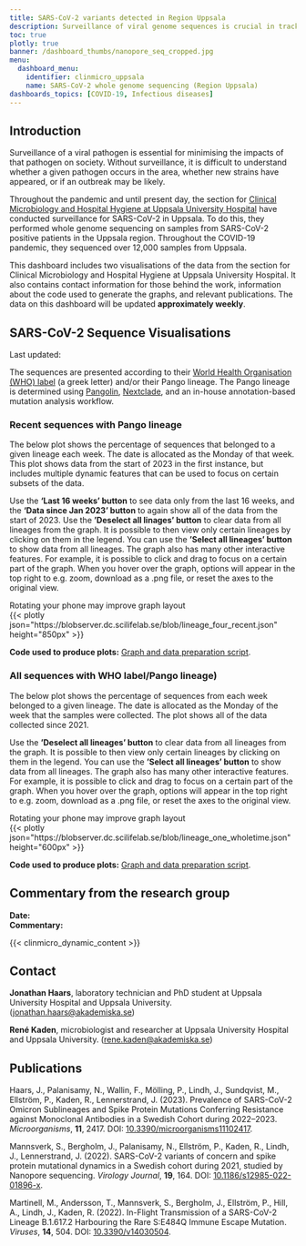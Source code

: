 ```yaml
---
title: SARS-CoV-2 variants detected in Region Uppsala
description: Surveillance of viral genome sequences is crucial in tracking the spread of viral variants. This dashboard shows whole-genome sequencing data generated by Uppsala University Hospital.
toc: true
plotly: true
banner: /dashboard_thumbs/nanopore_seq_cropped.jpg
menu:
  dashboard_menu:
    identifier: clinmicro_uppsala
    name: SARS-CoV-2 whole genome sequencing (Region Uppsala)
dashboards_topics: [COVID-19, Infectious diseases]
---
```


## Introduction

Surveillance of a viral pathogen is essential for minimising the impacts of that pathogen on society. Without surveillance, it is difficult to understand whether a given pathogen occurs in the area, whether new strains have appeared, or if an outbreak may be likely.

Throughout the pandemic and until present day, the section for [Clinical Microbiology and Hospital Hygiene at Uppsala University Hospital](https://www.akademiska.se/en/departments/departments/klinisk-mikrobiologi-och-vardhygien/) have conducted surveillance for SARS-CoV-2 in Uppsala. To do this, they performed whole genome sequencing on samples from SARS-CoV-2 positive patients in the Uppsala region. Throughout the COVID-19 pandemic, they sequenced over 12,000 samples from Uppsala.

This dashboard includes two visualisations of the data from the section for Clinical Microbiology and Hospital Hygiene at Uppsala University Hospital. It also contains contact information for those behind the work, information about the code used to generate the graphs, and relevant publications. The data on this dashboard will be updated **approximately weekly**.

## SARS-CoV-2 Sequence Visualisations

<div class="alert alert-info">Last updated: <span id="last_modified_uuclinmicro"></span></div>

The sequences are presented according to their [World Health Organisation (WHO) label](https://www.who.int/activities/tracking-SARS-CoV-2-variants) (a greek letter) and/or their Pango lineage. The Pango lineage is determined using [Pangolin](https://cov-lineages.org/resources/pangolin.html), [Nextclade](https://clades.nextstrain.org/), and an in-house annotation-based mutation analysis workflow.

### Recent sequences with Pango lineage

The below plot shows the percentage of sequences that belonged to a given lineage each week. The date is allocated as the Monday of that week. This plot shows data from the start of 2023 in the first instance, but includes multiple dynamic features that can be used to focus on certain subsets of the data.

Use the **‘Last 16 weeks’ button** to see data only from the last 16 weeks, and the **‘Data since Jan 2023’ button** to again show all of the data from the start of 2023. Use the **’Deselect all linages’ button** to clear data from all lineages from the graph. It is possible to then view only certain lineages by clicking on them in the legend. You can use the **’Select all lineages’ button** to show data from all lineages. The graph also has many other interactive features. For example, it is possible to click and drag to focus on a certain part of the graph. When you hover over the graph, options will appear in the top right to e.g. zoom, download as a .png file, or reset the axes to the original view.

<div class="d-md-none alert alert-info">
  Rotating your phone may improve graph layout
</div>

<div class="plot_wrapper mb-3">
  <div class="table-responsive">{{< plotly json="https://blobserver.dc.scilifelab.se/blob/lineage_four_recent.json" height="850px" >}}</div>
</div>

**Code used to produce plots:** [Graph and data preparation script](https://github.com/ScilifelabDataCentre/pathogens-portal-visualisations/blob/main/ClinMicro/lineage_four_recent.py).

### All sequences with WHO label/Pango lineage)

The below plot shows the percentage of sequences from each week belonged to a given lineage. The date is allocated as the Monday of the week that the samples were collected. The plot shows all of the data collected since 2021.

Use the **’Deselect all lineages’ button** to clear data from all lineages from the graph. It is possible to then view only certain lineages by clicking on them in the legend. You can use the **’Select all lineages’ button** to show data from all lineages. The graph also has many other interactive features. For example, it is possible to click and drag to focus on a certain part of the graph. When you hover over the graph, options will appear in the top right to e.g. zoom, download as a .png file, or reset the axes to the original view.

<div class="d-md-none alert alert-info">
  Rotating your phone may improve graph layout
</div>

<div class="plot_wrapper mb-3">
  <div class="table-responsive">{{< plotly json="https://blobserver.dc.scilifelab.se/blob/lineage_one_wholetime.json" height="600px" >}}</div>
</div>

**Code used to produce plots:** [Graph and data preparation script](https://github.com/ScilifelabDataCentre/pathogens-portal-visualisations/blob/main/ClinMicro/lineage_one_plot.py).

## Commentary from the research group

<div><b>Date:</b> <span id="clinmicro_uu_comment_date"></span><br><b>Commentary:</b> <span id="clinmicro_uu_comment"></span></div>

{{< clinmicro_dynamic_content >}}

## Contact

**Jonathan Haars**, laboratory technician and PhD student at Uppsala University Hospital and Uppsala University. ([jonathan.haars@akademiska.se](mailto:jonathan.haars@akademiska.se))

**René Kaden**, microbiologist and researcher at Uppsala University Hospital and Uppsala University. ([rene.kaden@akademiska.se](mailto:rene.kaden@akademiska.se))

## Publications

Haars, J., Palanisamy, N., Wallin, F., Mölling, P., Lindh, J., Sundqvist, M., Ellström, P., Kaden, R., Lennerstrand, J. (2023). Prevalence of SARS-CoV-2 Omicron Sublineages and Spike Protein Mutations Conferring Resistance against Monoclonal Antibodies in a Swedish Cohort during 2022–2023. _Microorganisms_, **11**, 2417. DOI: [10.3390/microorganisms11102417](https://doi.org/10.3390/microorganisms11102417).

Mannsverk, S., Bergholm, J., Palanisamy, N., Ellström, P., Kaden, R., Lindh, J., Lennerstrand, J. (2022). SARS-CoV-2 variants of concern and spike protein mutational dynamics in a Swedish cohort during 2021, studied by Nanopore sequencing. _Virology Journal_, **19**, 164. DOI: [10.1186/s12985-022-01896-x](https://doi.org/10.1186/s12985-022-01896-x).

Martinell, M., Andersson, T., Mannsverk, S., Bergholm, J., Ellström, P., Hill, A., Lindh, J., Kaden, R. (2022). In-Flight Transmission of a SARS-CoV-2 Lineage B.1.617.2 Harbouring the Rare S:E484Q Immune Escape Mutation. _Viruses_, **14**, 504. DOI: [10.3390/v14030504](https://doi.org/10.3390/v14030504).
